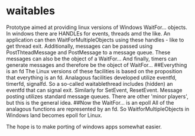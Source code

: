 # waitables
Prototype aimed at providing linux versions of Windows WaitFor... objects.
In windows there are HANDLEs for events, threads amd the like.
An application can then WaitForMultipleObjects using these handles - like to get thread exit.
Additionally, messages can be passed using PostThteadMessage and PostMessage to a message queue.
These messages can also be the object of a WaitFor...
And finally, timers can generate messages and therefore be the object of WaitFor...
##Everything is an fd
The Linux versions of these facilities is based on the proposition that everything is an fd.
Analagous facilities developed utilize eventfd, timerfd, signalfd.
So a so-called waitablethread includes (hidden) an eventfd that can signal exit.
Similarly for SetEvent, ResetEvent.
Message posting utilizes standard message queues.
There are other 'minor players', but this is the general idea.
##Now the WaitFor... is an epoll
All of the analagous functions are represented by an fd.
So WaitforMultipleObjects in Windows land becomes epoll for Linux.

The hope is to make porting of windows apps somewhat easier.
